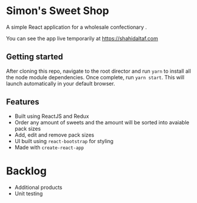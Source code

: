 # Simon's Sweet Shop

A simple React application for a wholesale confectionary .

You can see the app live temporarily at https://shahidaltaf.com 

## Getting started

After cloning this repo, navigate to the root director and run `yarn` to install all the node module dependencies. Once complete, run `yarn start`. This will launch automatically in your default browser.

## Features

- Built using ReactJS and Redux
- Order any amount of sweets and the amount will be sorted into avaiable pack sizes
- Add, edit and remove pack sizes
- UI built using `react-bootstrap` for styling
- Made with `create-react-app`

# Backlog

- Additional products
- Unit testing

